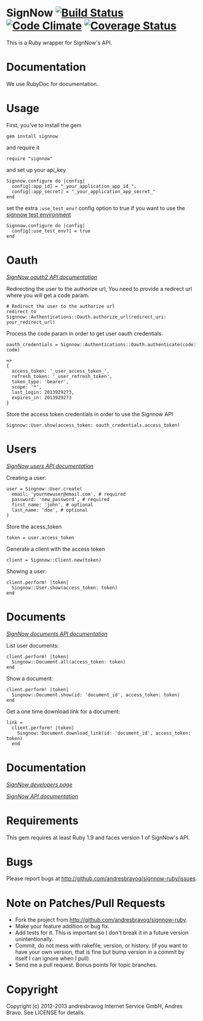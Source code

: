 SignNow [![Build Status](https://secure.travis-ci.org/andresbravog/signnow-ruby.png)](https://travis-ci.org/andresbravog/signnow-ruby) [![Code Climate](https://codeclimate.com/github/andresbravog/signnow-ruby.png)](https://codeclimate.com/github/andresbravog/signnow-ruby) [![Coverage Status](https://coveralls.io/repos/andresbravog/signnow-ruby/badge.png)](https://coveralls.io/r/andresbravog/signnow-ruby)
======

This is a Ruby wrapper for SignNow's API.

Documentation
=====

We use RubyDoc for documentation.

Usage
======

First, you've to install the gem

    gem install signnow

and require it

    require "signnow"

and set up your api_key

    Signnow.configure do |config|
      config[:app_id] = "_your_application_app_id_",
      config[:app_secret] = "_your_application_app_secret_"
    end

set the extra ```:use_test_env?``` config option to true if you want to use the [signnow test environment](https://eval.signnow.com)

    Signnow.configure do |config|
      config[:use_test_env?] = true
    end

Oauth
=====

*[SignNow oauth2 API documentation](https://signnow.atlassian.net/wiki/display/SAPI/REST+Endpoints#RESTEndpoints-POST/oauth2)*

Redirecting the user to the authorize url, You need to provide a redirect url where you will get a code param.

    # Redirect the user to the authorize url
    redirect_to Signnow::Authentications::Oauth.authorize_url(redirect_uri: your_redirect_url)

Process the code param in order to get user oauth credentials.

    oauth_credentials = Signnow::Authentications::Oauth.authenticate(code: code)

    =>
    {
      access_token: '_user_access_token_',
      refresh_token: '_user_refresh_token',
      token_type: 'bearer',
      scope: '*',
      last_login: 2013929273,
      expires_in: 2013929273
    }

Store the access token credentials in order to use the Signnow API

    Signnow::User.show(access_token: oauth_credentials.access_token)


Users
=====

*[SignNow users API documentation](https://signnow.atlassian.net/wiki/display/SAPI/REST+Endpoints#RESTEndpoints-/user)*

Creating a user:

    user = Singnow::User.create(
      email: 'yournewuser@email.com', # required
      password: 'new_password', # required
      first_name: 'john', # optional
      last_name: 'doe', # optional
    )

Store the acess_token

    token = user.access_token

Generate a client with the access token

    client = Signnow::Client.new(token)

Showing a user:

    client.perform! |token|
      Singnow::User.show(access_token: token)
    end


Documents
=====

*[SignNow documents API documentation](https://signnow.atlassian.net/wiki/display/SAPI/REST+Endpoints#RESTEndpoints-/document)*

List user documents:

    client.perform! |token|
      Singnow::Document.all(access_token: token)
    end

Show a document:

    client.perform! |token|
      Singnow::Document.show(id: 'document_id', access_token: token)
    end

Get a one time download link for a document:

    link =
      client.perform! |token|
        Singnow::Document.download_link(id: 'document_id', access_token: token)
      end


Documentation
=====

*[SignNow developers page](https://developers.signnow.com)*

*[SignNow API documentation](https://signnow.atlassian.net/wiki/display/SAPI/REST+Endpoints)*


Requirements
=====

This gem requires at least Ruby 1.9 and faces version 1 of SignNow's API.

Bugs
======

Please report bugs at http://github.com/andresbravog/signnow-ruby/issues.

Note on Patches/Pull Requests
======

* Fork the project from http://github.com/andresbravog/signnow-ruby.
* Make your feature addition or bug fix.
* Add tests for it. This is important so I don't break it in a
  future version unintentionally.
* Commit, do not mess with rakefile, version, or history.
  (if you want to have your own version, that is fine but bump version in a commit by itself I can ignore when I pull)
* Send me a pull request. Bonus points for topic branches.

Copyright
======

Copyright (c) 2012-2013 andresbravog Internet Service GmbH, Andres Bravo. See LICENSE for details.
